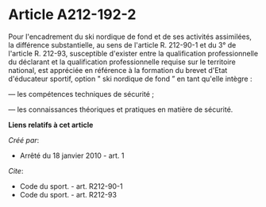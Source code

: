 # Article A212-192-2

Pour l'encadrement du ski nordique de fond et de ses activités assimilées, la différence substantielle, au sens de l'article
R. 212-90-1 et du 3° de l'article R. 212-93, susceptible d'exister entre la qualification professionnelle du déclarant et la
qualification professionnelle requise sur le territoire national, est appréciée en référence à la formation du brevet d'Etat
d'éducateur sportif, option " ski nordique de fond ” en tant qu'elle intègre : 

― les compétences techniques de sécurité ; 

― les connaissances théoriques et pratiques en matière de sécurité.

**Liens relatifs à cet article**

_Créé par_:

  - Arrêté du 18 janvier 2010 - art. 1

_Cite_:

  - Code du sport. - art. R212-90-1
  - Code du sport. - art. R212-93
